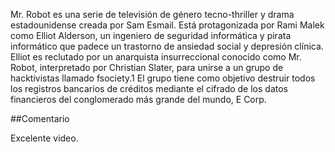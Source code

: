 Mr. Robot es una serie de televisión de género tecno-thriller y drama estadounidense creada por Sam Esmail. Está protagonizada por Rami Malek como Elliot Alderson, un ingeniero de seguridad informática y pirata informático que padece un trastorno de ansiedad social y depresión clínica. Elliot es reclutado por un anarquista insurreccional conocido como Mr. Robot, interpretado por Christian Slater, para unirse a un grupo de hacktivistas llamado fsociety.1​ El grupo tiene como objetivo destruir todos los registros bancarios de créditos mediante el cifrado de los datos financieros del conglomerado más grande del mundo, E Corp.

<YouTube youTubeId="NcgfoRpWLTs" />



##Comentario

Excelente video.
